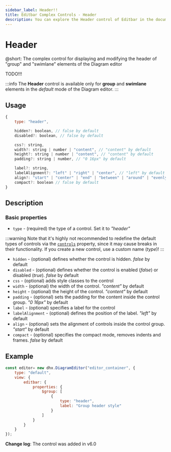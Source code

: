 ```yaml
---
sidebar_label: Header!!
title: Editbar Complex Controls - Header 
description: You can explore the Header control of Editbar in the documentation of the the DHTMLX JavaScript Diagram library. Browse developer guides and API reference, try out code examples and live demos, and download a free 30-day evaluation version of DHTMLX Suite.
---
```


# Header

@short: The complex control for displaying and modifying the header of "group" and "swimlane" elements of the Diagram editor

TODO!!!

:::info
The **Header** control is available only for **group** and **swimlane** elements in the *default* mode of the Diagram editor.
:::

## Usage

~~~jsx
{
    type: "header",

    hidden?: boolean, // false by default
    disabled?: boolean, // false by default

    css?: string,
    width?: string | number | "content", // "content" by default
    height?: string | number | "content", // "content" by default
    padding?: string | number, // "0 16px" by default

    label?: string,
    labelAlignment?: "left" | "right" | "center", // "left" by default
    align?: "start" | "center" | "end" | "between" | "around" | "evenly", // "start" by default
    compact?: boolean // false by default
}
~~~

## Description

### Basic properties

- `type` - (required) the type of a control. Set it to *"header"*

:::warning
Note that it's highly not recommended to redefine the default types of controls via the [`controls`](/api/diagram_editor/editbar/config/controls_property/) property, since it may cause breaks in their functionality. If you create a new control, use a custom name (*type*)!
:::

- `hidden` - (optional) defines whether the control is hidden. *false* by default
- `disabled` - (optional) defines whether the control is enabled (*false*) or disabled (*true*). *false* by default
- `css` - (optional) adds style classes to the control
- `width` - (optional) the width of the control. *"content"* by default
- `height` - (optional) the height of the control. *"content"* by default
- `padding` - (optional) sets the padding for the content inside the control group. *"0 16px"* by default
- `label` - (optional) specifies a label for the control
- `labelAlignment` - (optional) defines the position of the label. *"left"* by default
- `align` - (optional) sets the alignment of controls inside the control group. *"start"* by default
- `compact` - (optional) specifies the compact mode, removes indents and frames. *false* by default

## Example

~~~jsx {6-11}
const editor= new dhx.DiagramEditor("editor_container", {
    type: "default",
    view: {
        editbar: {
            properties: {
                $group: [
                    { 
                        type: "header", 
                        label: "Group header style" 
                    }
                ]
            }
        }
    }
});
~~~

**Change log**: The control was added in v6.0

